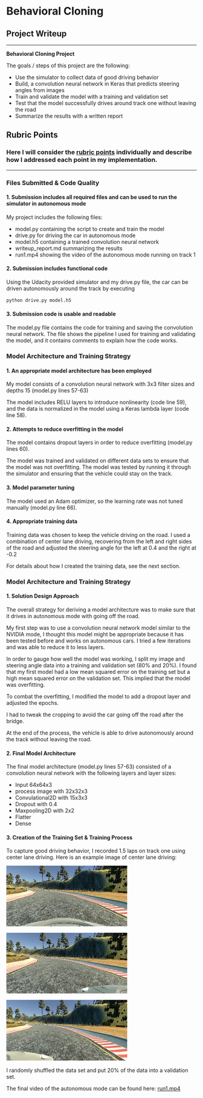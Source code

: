 # **Behavioral Cloning** 

## Project Writeup

---

**Behavioral Cloning Project**

The goals / steps of this project are the following:
* Use the simulator to collect data of good driving behavior
* Build, a convolution neural network in Keras that predicts steering angles from images
* Train and validate the model with a training and validation set
* Test that the model successfully drives around track one without leaving the road
* Summarize the results with a written report


## Rubric Points
### Here I will consider the [rubric points](https://review.udacity.com/#!/rubrics/432/view) individually and describe how I addressed each point in my implementation.  

---
### Files Submitted & Code Quality

#### 1. Submission includes all required files and can be used to run the simulator in autonomous mode

My project includes the following files:

*  model.py containing the script to create and train the model
* drive.py for driving the car in autonomous mode
* model.h5 containing a trained convolution neural network 
* writeup_report.md summarizing the results
* run1.mp4 showing the video of the autonomous mode running on track 1

#### 2. Submission includes functional code
Using the Udacity provided simulator and my drive.py file, the car can be driven autonomously around the track by executing 
```sh
python drive.py model.h5
```

#### 3. Submission code is usable and readable

The model.py file contains the code for training and saving the convolution neural network. The file shows the pipeline I used for training and validating the model, and it contains comments to explain how the code works.

### Model Architecture and Training Strategy

#### 1. An appropriate model architecture has been employed

My model consists of a convolution neural network with 3x3 filter sizes and depths 15 (model.py lines 57-63) 

The model includes RELU layers to introduce nonlinearity (code line 59), and the data is normalized in the model using a Keras lambda layer (code line 58). 

#### 2. Attempts to reduce overfitting in the model

The model contains dropout layers in order to reduce overfitting (model.py lines 60). 

The model was trained and validated on different data sets to ensure that the model was not overfitting. The model was tested by running it through the simulator and ensuring that the vehicle could stay on the track.

#### 3. Model parameter tuning

The model used an Adam optimizer, so the learning rate was not tuned manually (model.py line 66).

#### 4. Appropriate training data

Training data was chosen to keep the vehicle driving on the road. I used a combination of center lane driving, recovering from the left and right sides of the road and adjusted the steering angle for the left at 0.4 and the right at -0.2

For details about how I created the training data, see the next section. 

### Model Architecture and Training Strategy

#### 1. Solution Design Approach

The overall strategy for deriving a model architecture was to make sure that it drives in autonomous mode with going off the road.

My first step was to use a convolution neural network model similar to the NVIDIA mode, I thought this model might be appropriate because it has been tested before and works on autonomous cars. I tried a few iterations and was able to reduce it to less layers.

In order to gauge how well the model was working, I split my image and steering angle data into a training and validation set (80% and 20%). I found that my first model had a low mean squared error on the training set but a high mean squared error on the validation set. This implied that the model was overfitting. 

To combat the overfitting, I modified the model to add a dropout layer and adjusted the epochs.

I had to tweak the cropping to avoid the car going off the road after the bridge.

At the end of the process, the vehicle is able to drive autonomously around the track without leaving the road.

#### 2. Final Model Architecture

The final model architecture (model.py lines 57-63) consisted of a convolution neural network with the following layers and layer sizes:

* Input 64x64x3
* process image with 32x32x3
* Convulational2D with 15x3x3
* Dropout with 0.4
* Maxpooling2D with 2x2
* Flatter
* Dense


#### 3. Creation of the Training Set & Training Process

To capture good driving behavior, I recorded 1.5 laps on track one using center lane driving. Here is an example image of center lane driving:

![center lane](./train_data/IMG/center_2019_09_01_02_47_57_972.jpg)

![left lane](./train_data/IMG/left_2019_09_01_02_47_57_972.jpg)

![right lane](./train_data/IMG/right_2019_09_01_02_47_57_972.jpg)

I randomly shuffled the data set and put 20% of the data into a validation set. 

The final video of the autonomous mode can be found here:
[run1.mp4](run1.mp4)

